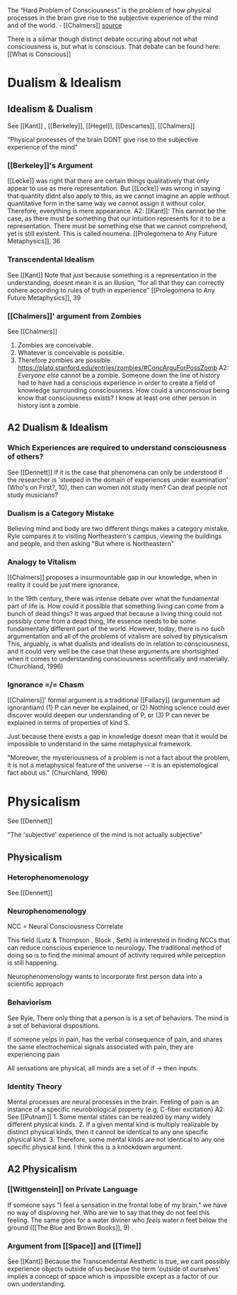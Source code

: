 
The “Hard Problem of Consciousness” is the problem of how physical processes in the brain give rise to the subjective experience of the mind and of the world. - [[Chalmers]] 
[source](https://www.organism.earth/library/document/hard-problem-of-consciousness)

There is a silimar though distinct debate occuring about not what consciousness is, but what is conscious. That debate can be found here: [[What is Conscious]]

# Dualism & Idealism

## Idealism & Dualism
See [[Kant]] , [[Berkeley]], [[Hegel]], [[Descartes]], [[Chalmers]]

"Physical processes of the brain DONT give rise to the subjective experience of the mind"

### [[Berkeley]]'s Argument
[[Locke]] was right that there are certain things qualitatively that only appear to use as mere representation. But [[Locke]] was wrong in saying that quantity didnt also apply to this, as we cannot imagine an apple without quantitative form in the same way we cannot assign it without color. Therefore, everything is mere appearance.
	A2: [[Kant]]: This cannot be the case, as there must be something that our intuition represents for it to be a representation. There must be something else that we cannot comprehend, yet is still existent. This is called noumena. [[Prolegomena to Any Future Metaphysics]], 36

### Transcendental Idealism
See [[Kant]]
Note that just because something is a representation in the understanding, doesnt mean it is an illusion, "for all that they can correctly cohere according to rules of truth in experience" [[Prolegomena to Any Future Metaphysics]], 39

### [[Chalmers]]' argument from Zombies
See [[Chalmers]]
1.  Zombies are conceivable.
2.  Whatever is conceivable is possible.
3.  Therefore zombies are possible.
https://plato.stanford.edu/entries/zombies/#ConcArguForPossZomb
	A2: *Everyone else* cannot be a zombie. Someone down the line of history had to have had a conscious experience in order to create a field of knowledge surrounding consciousness. How could a unconscious being know that consciousness exists? I know at least one other person in history isnt a zombie.

## A2 Dualism & Idealism

### Which Experiences are required to understand consciousness of others?
See [[Dennett]]
	If it is the case that phenomena can only be understood if the researcher is 'steeped in the domain of experiences under examination' (Who's on First?, 10), then can women not study men? Can deaf people not study musicians? 

### Dualism is a Category Mistake
Believing mind and body are two different things makes a category mistake. Ryle compares it to visiting Northeastern's campus, viewing the buildings and people, and then asking "But where is Northeastern"

### Analogy to Vitalism
[[Chalmers]] proposes a insurmountable gap in our knowledge, when in reality it could be just mere ignorance. 

In the 19th century, there was intense debate over what the fundamental part of life is. How could it possible that something living can come from a bunch of dead things? It was argued that because a living thing could not possibly come from a dead thing, life essence needs to be some fundamentally different part of the world. However, today, there is no such argumentation and all of the problems of vitalism are solved by physicalism
This, arguably, is what dualists and idealists do in relation to consciousness, and it could very well be the case that these arguments are shortsighted when it comes to understanding consciousness scientifically and materially. (Churchland,  1996)

### Ignorance =/= Chasm
[[Chalmers]]' formal argument is a traditional [[Fallacy]] (argumentum ad ignorantiam)
(1) P can never be explained, or
(2) Nothing science could ever discover would deepen our understanding of P, or
(3) P can never be explained in terms of properties of kind S.

Just because there exists a gap in knowledge doesnt mean that it would be impossible to understand in the same metaphysical framework. 

"Moreover, the mysteriousness of a problem is not a fact about the problem, it is not a metaphysical feature of the universe -- it is an epistemological fact about us."
(Churchland,  1996)

# Physicalism
See [[Dennett]]

"The 'subjective' experience of the mind is not actually subjective"

## Physicalism

### Heterophenomenology
See [[Dennett]]


### Neurophenomenology

NCC = Neural Consciousness Correlate

This field (Lutz & Thompson , Block , Seth) is interested in finding NCCs that can reduce conscious experience to neurology. The traditional method of doing so is to find the minimal amount of activity required while perception is still happening. 

Neurophenomenology wants to incorporate first person data into a scientific approach

### Behaviorism
See Ryle, 
There only thing that a person is is a set of behaviors. The mind is a set of behavioral dispositions.

If someone yelps in pain, has the verbal consequence of pain, and shares the same electrochemical signals associated with pain, they are experiencing pain

All sensations are physical, all minds are a set of if -> then inputs.

### Identity Theory
Mental processes are neural processes in the brain.
Feeling of pain is an instance of a specific neurobiological property (e.g, C-fiber excitation)
	A2: See [[Putnam]] 
		1. Some mental states can be realized by many widely different physical kinds.
		2. If a given mental kind is multiply realizable by distinct physical kinds, then it cannot be identical to any one specific physical kind.
		3. Therefore, some mental kinds are not identical to any one specific physical kind.
			I think this is a knockdown argument. 


## A2 Physicalism

### [[Wittgenstein]] on Private Language
If someone says "I feel a sensation in the frontal lobe of my brain," we have no way of disproving her. Who are we to say that they do not feel this feeling. The same goes for a water diviner who *feels* water *n* feet below the ground ([[The Blue and Brown Books]], 9) .

### Argument from [[Space]] and [[Time]]
See [[Kant]]
Because the Transcendental Aesthetic is true, we cant possibly experience objects outside of us because the term 'outside of ourselves' implies a concept of space which is impossible except as a factor of our own understanding. 